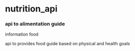 # nutrition_api




### api to alimentation guide



information food


api to provides food guide based on physical and health goals
